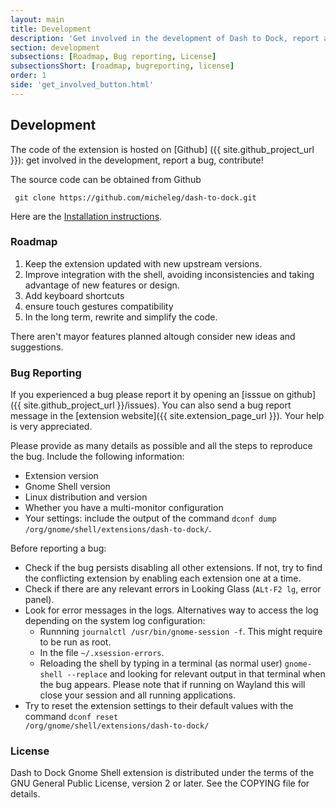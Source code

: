 ```yaml
---
layout: main
title: Development
description: 'Get involved in the development of Dash to Dock, report a bug, contribute!'
section: development
subsections: [Roadmap, Bug reporting, License]
subsectionsShort: [roadmap, bugreporting, license]
order: 1
side: 'get_involved_button.html'
---
```


## Development

The code of the extension is hosted on [Github] ({{ site.github_project_url }}): get involved in the development, report a bug, contribute!

The source code can be obtained from Github

     git clone https://github.com/micheleg/dash-to-dock.git

Here are the [Installation instructions](./download.html#installfromsource).

<a name="roadmap"></a>

### Roadmap

1. Keep the extension updated with new upstream versions.
2. Improve integration with the shell, avoiding inconsistencies and taking advantage of new features or design.
3. Add keyboard shortcuts
4. ensure touch gestures compatibility
5. In the long term, rewrite and simplify the code.

There aren't mayor features planned altough consider new ideas and suggestions.

<a name="bugreporting"></a>

### Bug Reporting
If you experienced a bug please report it by opening an [isssue on github]({{ site.github_project_url }}/issues). You can also send a bug report message in the [extension website]({{ site.extension_page_url }}). Your help is very appreciated.

Please provide as many details as possible and all the steps to reproduce the bug. Include the following information:

 * Extension version
 * Gnome Shell version
 * Linux distribution and version
 * Whether you have a multi-monitor configuration
 * Your settings: include the output of the command <code>dconf dump /org/gnome/shell/extensions/dash-to-dock/</code>.

Before reporting a bug:

 * Check if the bug persists disabling all other extensions. If not, try to find the conflicting extension by enabling each extension one at a time.
 * Check if there are any relevant errors in Looking Glass (<code>ALt-F2 lg</code>, error panel).
 * Look for error messages in the logs. Alternatives way to access the log depending on the system log configuration:
   - Runnning <code>journalctl /usr/bin/gnome-session -f</code>. This might require to be run as root.
   - In the file <code>~/.xsession-errors</code>.
   - Reloading the shell by typing in a terminal (as normal user) <code>gnome-shell --replace</code> and looking for relevant output in that terminal when the bug appears. Please note that if running on Wayland this will close your session and all running applications.
 * Try to reset the extension settings to their default values with the command <code>dconf reset /org/gnome/shell/extensions/dash-to-dock/</code>


<a name="license"></a>

### License
Dash to Dock Gnome Shell extension is distributed under the terms of the GNU General Public License,
version 2 or later. See the COPYING file for details.

